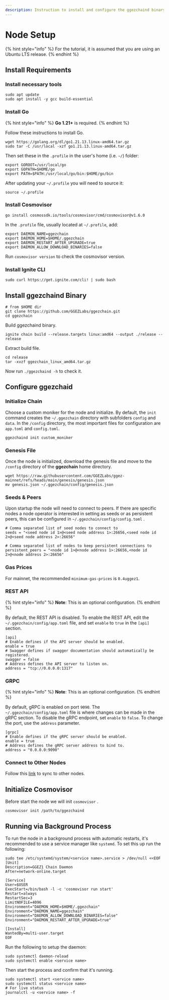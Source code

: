 ```yaml
---
description: Instruction to install and configure the ggezchaind binary.
---
```


# Node Setup

{% hint style="info" %}
For the tutorial, it is assumed that you are using an Ubuntu LTS release.
{% endhint %}

## Install Requirements <a href="#build-requirements" id="build-requirements"></a>

### Install necessary tools

```
sudo apt update
sudo apt install -y gcc build-essential
```

### Install Go

{% hint style="info" %}
**Go 1.21+** is required.
{% endhint %}

Follow these instructions to install Go.

```
wget https://golang.org/dl/go1.21.13.linux-amd64.tar.gz
sudo tar -C /usr/local -xzf go1.21.13.linux-amd64.tar.gz
```

Then set these in the `.profile` in the user's home (i.e. `~/`) folder:

```
export GOROOT=/usr/local/go
export GOPATH=$HOME/go
export PATH=$PATH:/usr/local/go/bin:$HOME/go/bin
```

After updating your `~/.profile` you will need to source it:

```
source ~/.profile
```

### Install Cosmovisor

```
go install cosmossdk.io/tools/cosmovisor/cmd/cosmovisor@v1.6.0
```

In the `.profile` file, usually located at `~/.profile`, add:

```
export DAEMON_NAME=ggezchain
export DAEMON_HOME=$HOME/.ggezchain
export DAEMON_RESTART_AFTER_UPGRADE=true
export DAEMON_ALLOW_DOWNLOAD_BINARIES=false
```

Run `cosmovisor version` to check the cosmovisor version.

### Install Ignite CLI

```
sudo curl https://get.ignite.com/cli! | sudo bash
```

## Install ggezchaind Binary

```
# from $HOME dir
git clone https://github.com/GGEZLabs/ggezchain.git
cd ggezchain
```

Build ggezchaind binary.

```
ignite chain build --release.targets linux:amd64 --output ./release --release
```

Extract build file.

```
cd release 
tar -xvzf ggezchain_linux_amd64.tar.gz
```

Now run `./ggezchaind -h` to check it.

## Configure ggezchaid

### Initialize Chain <a href="#initialize-chain" id="initialize-chain"></a>

Choose a custom moniker for the node and initialize. By default, the `init` command creates the `~/.ggezchain` directory with subfolders `config` and `data`. In the `/config` directory, the most important files for configuration are `app.toml` and `config.toml`.

```
ggezchaind init custom_moniker
```

### Genesis File <a href="#genesis-file" id="genesis-file"></a>

Once the node is initialized, download the genesis file and move to the `/config` directory of the **ggezchain** home directory.

```
wget https://raw.githubusercontent.com/GGEZLabs/ggez-mainnet/refs/heads/main/genesis/genesis.json
mv genesis.json ~/.ggezchain/config/genesis.json
```

### Seeds & Peers[​](https://hub.cosmos.network/main/hub-tutorials/join-mainnet#seeds--peers) <a href="#seeds--peers" id="seeds--peers"></a>

Upon startup the node will need to connect to peers. If there are specific nodes a node operator is interested in setting as seeds or as persistent peers, this can be configured in `~/.ggezchain/config/config.toml` .

```
# Comma separated list of seed nodes to connect to
seeds = "<seed node id 1>@<seed node address 1>:26656,<seed node id 2>@<seed node address 2>:26656"

# Comma separated list of nodes to keep persistent connections to
persistent_peers = "<node id 1>@<node address 1>:26656,<node id 2>@<node address 2>:26656"
```

### Gas Prices

For mainnet, the recommended `minimum-gas-prices` is `0.4uggez1`.

### REST API <a href="#rest-api" id="rest-api"></a>

{% hint style="info" %}
**Note**: This is an optional configuration.
{% endhint %}

By default, the REST API is disabled. To enable the REST API, edit the `~/.ggezchain/config/app.toml` file, and set `enable` to `true` in the `[api]` section.

```
[api]
# Enable defines if the API server should be enabled.
enable = true
# Swagger defines if swagger documentation should automatically be registered.
swagger = false
# Address defines the API server to listen on.
address = "tcp://0.0.0.0:1317"
```

### GRPC <a href="#grpc" id="grpc"></a>

{% hint style="info" %}
&#x20;**Note**: This is an optional configuration.
{% endhint %}

By default, gRPC is enabled on port `9090`. The `~/.ggezchain/config/app.toml` file is where changes can be made in the gRPC section. To disable the gRPC endpoint, set `enable` to `false`. To change the port, use the `address` parameter.

```
[grpc]
# Enable defines if the gRPC server should be enabled.
enable = true
# Address defines the gRPC server address to bind to.
address = "0.0.0.0:9090"
```

### Connect to Other Nodes <a href="#prepare-and-connect-to-other-nodes" id="prepare-and-connect-to-other-nodes"></a>

Follow this [link](https://hub.cosmos.network/main/hub-tutorials/join-mainnet#sync-options) to sync to other nodes.

## Initialize Cosmovisor <a href="#initialize-chain" id="initialize-chain"></a>

Before start the node we will init `cosmovisor` .

```
cosmovisor init /path/to/ggezchaind
```

## Running via Background Process <a href="#running-via-background-process" id="running-via-background-process"></a>

To run the node in a background process with automatic restarts, it's recommended to use a service manager like `systemd`. To set this up run the following:

```
sudo tee /etc/systemd/system/<service name>.service > /dev/null <<EOF  
[Unit]
Description=GGEZ1 Chain Daemon
After=network-online.target

[Service]
User=$USER
ExecStart=/bin/bash -l -c 'cosmovisor run start'
Restart=always
RestartSec=3
LimitNOFILE=4096
Environment="DAEMON_HOME=$HOME/.ggezchain"
Environment="DAEMON_NAME=ggezchain"
Environment="DAEMON_ALLOW_DOWNLOAD_BINARIES=false"
Environment="DAEMON_RESTART_AFTER_UPGRADE=true"

[Install]
WantedBy=multi-user.target
EOF
```

Run the following to setup the daemon:

```
sudo systemctl daemon-reload
sudo systemctl enable <service name>
```

Then start the process and confirm that it's running.

```
sudo systemctl start <service name>
sudo systemctl status <service name>
# For live status
journalctl -u <service name> -f
```
